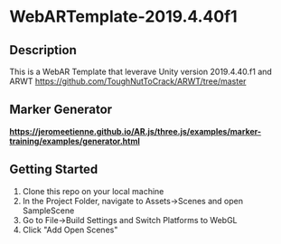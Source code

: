 # WebARTemplate-2019.4.40f1

## Description
This is a WebAR Template that leverave Unity version 2019.4.40.f1 and ARWT
https://github.com/ToughNutToCrack/ARWT/tree/master

## Marker Generator
**https://jeromeetienne.github.io/AR.js/three.js/examples/marker-training/examples/generator.html**

## Getting Started
1. Clone this repo on your local machine
2. In the Project Folder, navigate to Assets->Scenes and open SampleScene
3. Go to File->Build Settings and Switch Platforms to WebGL
4. Click "Add Open Scenes"
